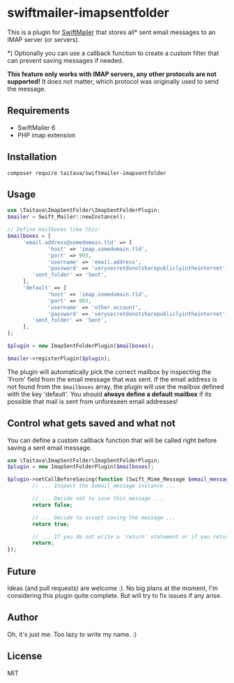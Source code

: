 # swiftmailer-imapsentfolder

This is a plugin for [SwiftMailer](https://github.com/swiftmailer/swiftmailer) that stores all* sent email messages to an IMAP server (or servers).

*) Optionally you can use a callback function to create a custom filter that can prevent saving messages if needed.

**This feature only works with IMAP servers, any other protocols are not supported!** It does not matter, which protocol was originally used to send the message.

## Requirements
- SwiftMailer 6
- PHP imap extension

## Installation

`composer require taitava/swiftmailer-imapsentfolder`

## Usage

```php
use \Taitava\ImapSentFolder\ImapSentFolderPlugin;
$mailer = Swift_Mailer::newInstance();

// Define mailboxes like this:
$mailboxes = [
     'email.address@somedomain.tld' => [
             'host' => 'imap.somedomain.tld',
             'port' => 993,
             'username' => 'email.address',
             'password' => 'verysecretdonotsharepubliclyintheinternet',
        'sent_folder' => 'Sent',
     ],
     'default' => [
             'host' => 'imap.somedomain.tld',
             'port' => 993,
             'username' => 'other.account',
             'password' => 'verysecretdonotsharepubliclyintheinternet',
        'sent_folder' => 'Sent',
     ],
];

$plugin = new ImapSentFolderPlugin($mailboxes);

$mailer->registerPlugin($plugin);
```

The plugin will automatically pick the correct mailbox by inspecting the 'From' field from the email message that was sent. If the email address is not found from the `$mailboxes` array, the plugin will use the mailbox defined with the key 'default'. You should **always define a default mailbox** if its possible that mail is sent from unforeseen email addresses!

## Control what gets saved and what not

You can define a custom callback function that will be called right before saving a sent email message.

```php
use \Taitava\ImapSentFolder\ImapSentFolderPlugin;
$plugin = new ImapSentFolderPlugin($mailboxes);

$plugin->setCallBeforeSaving(function (Swift_Mime_Message $email_message){
        // ... Inspect the $email_message instance ...

        // ... Decide not to save this message ...
        return false;

        // ... Decide to accept saving the message ...
        return true;

        // ... If you do not write a 'return' statement or if you return null, saving is also accepted ...
        return;
});
```

## Future

Ideas (and pull requests) are welcome :). No big plans at the moment, I'm considering this plugin quite complete. But will try to fix issues if any arise.

## Author

Oh, it's just me. Too lazy to write my name. :)

## License

MIT
